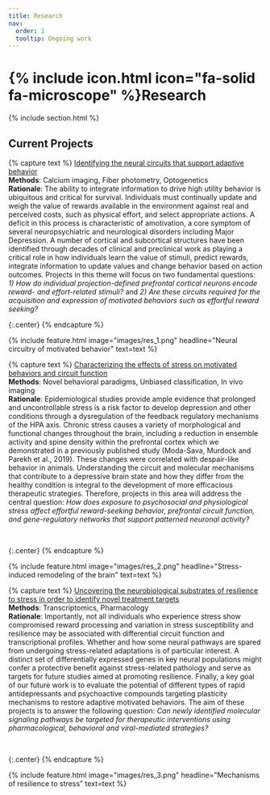 ```yaml
---
title: Research
nav:
  order: 1
  tooltip: Ongoing work
---
```


# {% include icon.html icon="fa-solid fa-microscope" %}Research

{% include section.html %}

## Current Projects

{% capture text %}
<ins>Identifying the neural circuits that support adaptive behavior</ins> <br>
**Methods**: Calcium imaging, Fiber photometry, Optogenetics <br>
**Rationale**: The ability to integrate information to drive high utility behavior is ubiquitous and critical for survival. Individuals must continually update and weigh the value of rewards available in the environment against real and perceived costs, such as physical effort, and select appropriate actions. A deficit in this process is characteristic of amotivation, a core symptom of several neuropsychiatric and neurological disorders including Major Depression. A number of cortical and subcortical structures have been identified through decades of clinical and preclinical work as playing a critical role in how individuals learn the value of stimuli, predict rewards, integrate information to update values and change behavior based on action outcomes. Projects in this theme will focus on two fundamental questions: *1) How do individual projection-defined prefrontal cortical neurons encode reward- and effort-related stimuli?* and *2) Are these circuits required for the acquisition and expression of motivated behaviors such as effortful reward seeking?*  


{:.center}
{% endcapture %}

{%
  include feature.html
  image="images/res_1.png"
  headline="Neural circuitry of motivated behavior"
  text=text
%}

{% capture text %}
<ins>Characterizing the effects of stress on motivated behaviors and circuit function</ins> <br>
**Methods**: Novel behavioral paradigms, Unbiased classification, In vivo imaging <br>
**Rationale**: Epidemiological studies provide ample evidence that prolonged and uncontrollable stress is a risk factor to develop depression and other conditions through a dysregulation of the feedback regulatory mechanisms of the HPA axis. Chronic stress causes a variety of morphological and functional changes throughout the brain, including a reduction in ensemble activity and spine density within the prefrontal cortex which we demonstrated in a previously published study (Moda-Sava, Murdock and Parekh et al., 2019). These changes were correlated with despair-like behavior in animals. Understanding the circuit and molecular mechanisms that contribute to a depressive brain state and how they differ from the healthy condition is integral to the development of more efficacious therapeutic strategies. Therefore, projects in this area will address the central question: *How does exposure to psychosocial and physiological stress affect effortful reward-seeking behavior, prefrontal circuit function, and gene-regulatory networks that support patterned neuronal activity?*


<br>

{:.center}
{% endcapture %}

{%
  include feature.html
  image="images/res_2.png"
  headline="Stress-induced remodeling of the brain"
  text=text
%}

{% capture text %}
<ins>Uncovering the neurobiological substrates of resilience to stress in order to identify novel treatment targets</ins> <br>
**Methods**: Transcriptomics, Pharmacology <br>
**Rationale**: Importantly, not all individuals who experience stress show compromised reward processing and variation in stress susceptibility and resilience may be associated with differential circuit function and transcriptional profiles. Whether and how some neural pathways are spared from undergoing stress-related adaptations is of particular interest. A distinct set of differentially expressed genes in key neural populations might confer a protective benefit against stress-related pathology and serve as targets for future studies aimed at promoting resilience. Finally, a key goal of our future work is to evaluate the potential of different types of rapid antidepressants and psychoactive compounds targeting plasticity mechanisms to restore adaptive motivated behaviors. The aim of these projects is to answer the following question: *Can newly identified molecular signaling pathways be targeted for therapeutic interventions using pharmacological, behavioral and viral-mediated strategies?*


<br>

{:.center}
{% endcapture %}

{%
  include feature.html
  image="images/res_3.png"
  headline="Mechanisms of resilience to stress"
  text=text
%}

